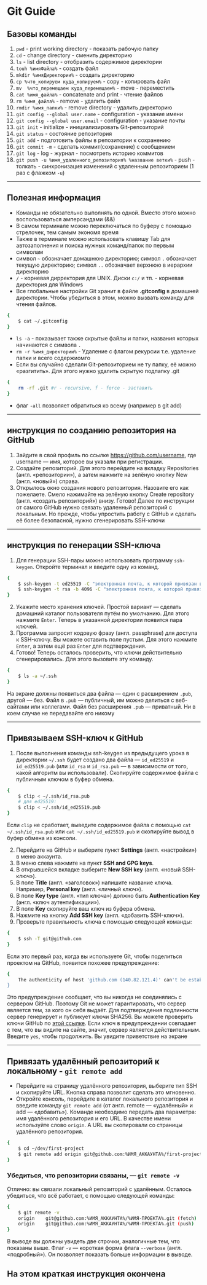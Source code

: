 # Git Guide

## Базовы команды

1. `pwd` - print working directory - показать рабочую папку
2. `cd` - change directory - сменить директорию
3. `ls` - list directory - отобразить содержимое директории
4. `touh %имяФайла%` - создать файл
5. `mkdir %имяДиректории%` - создать директорию
6. `cp %что_копируем куда_копируем%` - copy - копировать файл
7. `mv  %что_перемещаем куда_перемещаем%` - move - переместить
8. `cat %имя_файла%` - concatenate and print - чтение файлов
9. `rm %имя_файла%` - remove - удалить файл
10. `rmdir %имя_папки%` - remove directory - удалить директорию
11. `git config --global user.name` - configuration - указание имени
12. `git config --global user.email` - configuration - указание почты
13. `git init` - initialize - инициализировать Git-репозиторий
14. `git status` - состояние репозитория
15. `git add` - подготовить файлы в репозитории к сохранению
16. `git commit -m` - сделать коммит(сохранение) с сообщением
17. `git log` - log - журнал - посмотреть историю коммитов
18. `git push -u %имя_удаленного_репозитория% %название ветки%` - push - толкать - синхронизация изменений с удаленным репозиторием (1 раз с флажком `-u`)

----

## Полезная информация

- Команды не обязательно выполнять по одной. Вместо этого можно воспользоваться амперсандами (&&)
- В самом терминале можно переключаться по буферу с помощью стрелочек, тем самым экономя время
- Также в терминале можно использовать клавишу Tab для автозаполнения и поиска нужных команд/папок по первым символам
- символ `~` обозначает домашнюю директорию; символ `.` обозначает текущую директорию; символ `..` обозначает верхнюю в иерархии директорию
- `/` - корневая дирректория для UNIX. Диски `с:/` и тп. - корневая директория для Windows
- Все глобальные настройки Git хранит в файле **.gitconfig** в домашней директории. Чтобы убедиться в этом, можно вызвать команду для чтения файлов.

```bash
{
    $ cat ~/.gitconfig
}
```

- `ls -a` - показывает также скрытые файлы и папки, названия которых начинаются с символа `.`
- `rm -r %имя_директории%` - Удаление с флагом рекурсии т.е. удаление папки и всего содержиомго
- Если вы случайно сделали Git-репозиторием не ту папку, её можно «разгитить». Для этого нужно удалить скрытую подпапку .git

```bash
{
    rm -rf .git #r - recursive, f - force - заставить
}
```

- флаг `-all` позволяет обратиться ко всему (например в git add)

----

## инструкция по созданию репозитория на GitHub

1. Зайдите в свой профиль по ссылке <https://github.com/username>, где username — имя, которое вы указали при регистрации.
2. Создайте репозиторий. Для этого перейдите на вкладку Repositories (англ. «репозитории»), а затем нажмите на зелёную кнопку New (англ. «новый») справа.
3. Открылось окно создания нового репозитория. Назовите его как пожелаете. Смело нажимайте на зелёную кнопку Create repository (англ. «создать репозиторий») внизу.
Готово! Далее по инструкции от самого GitHub нужно связать удаленный репозиторий с локальным. Но прежде, чтобы упростить работу с GitHub и сделать её более безопасной, нужно сгенерировать SSH-ключи

----

## инструкция по генерации SSH-ключа

1. Для генерации SSH-пары можно использовать программу `ssh-keygen`. Откройте терминал и введите одну из команд.

```bash
{
    $ ssh-keygen -t ed25519 -C "электронная почта, к которой привязан ваш аккаунт на GitHub"
    $ ssh-keygen -t rsa -b 4096 -C "электронная почта, к которой привязан ваш аккаунт на GitHub" 
}
```

2. Укажите место хранения ключей. Простой вариант — сделать домашний каталог пользователя путём по умолчанию. Для этого нажмите `Enter`. Теперь в указанной директории появится пара ключей.
3. Программа запросит кодовую фразу (англ. passphrase) для доступа к SSH-ключу. Вы можете оставить поле пустым. Для этого нажмите `Enter`, а затем ещё раз `Enter` для подтверждения.
4. Готово! Теперь осталось проверить, что ключи действительно сгенерировались. Для этого вызовите эту команду.

```bash
{
    $ ls -a ~/.ssh
}
```

На экране должны появиться два файла — один с расширением `.pub`, другой — без. Файл в `.pub` — публичный, им можно делиться с веб-сайтами или коллегами. Файл без расширения `.pub` — приватный. Ни в коем случае не передавайте его никому

----

## Привязываем SSH-ключ к GitHub

1. После выполнения команды ssh-keygen из предыдущего урока в директории `~/.ssh` будет создано два файла — `id_ed25519` и `id_ed25519.pub` (или `id_rsa` и `id_rsa.pub` — в зависимости от того, какой алгоритм вы использовали). Скопируйте содержимое файла с публичным ключом в буфер обмена.

```bash
{
    $ clip < ~/.ssh/id_rsa.pub
    # для ed25519:
    $ clip < ~/.ssh/id_ed25519.pub
}
```

Если `clip` не сработает, выведите содержимое файла с помощью `cat ~/.ssh/id_rsa.pub` или `cat ~/.ssh/id_ed25519.pub` и скопируйте вывод в буфер обмена из консоли.

2. Перейдите на GitHub и выберите пункт **Settings** (англ. «настройки») в меню аккаунта.
3. В меню слева нажмите на пункт **SSH and GPG keys**.
4. В открывшейся вкладке выберите **New SSH key** (англ. «новый SSH-ключ»).
5. В поле **Title** (англ. «заголовок») напишите название ключа. Например, **Personal key** (англ. «личный ключ»).
6. В поле **Key type** (англ. «тип ключа») должно быть **Authentication Key** (англ. «ключ аутентификации»).
7. В поле **Key** скопируйте ваш ключ из буфера обмена.
8. Нажмите на кнопку **Add SSH key** (англ. «добавить SSH-ключ»).
9. Проверьте правильность ключа с помощью следующей команды:

```bash
{
    $ ssh -T git@github.com
}
```

Если это первый раз, когда вы используете Git, чтобы поделиться проектом на GitHub, появится похожее предупреждение:

```bash
{
    The authenticity of host 'github.com (140.82.121.4)' can't be established. ED25519 key fingerprint is SHA256:+DiY3wvvV6TuJJhbpZisF/zLDA0zPMSvHdkr4UvCOqU. This key is not known by any other names. Are you sure you want to continue connecting (yes/no/[fingerprint])?
}
```

Это предупреждение сообщает, что вы никогда не соединялись с сервером GitHub. Поэтому Git не может гарантировать, что сервер является тем, за кого он себя выдаёт. Для подтверждения подлинности сервер генерирует и публикует ключи SHA256. Вы можете проверить ключи GitHub по [этой ссылке](https://docs.github.com/en/authentication/keeping-your-account-and-data-secure/githubs-ssh-key-fingerprints). Если ключ в предупреждении совпадает с тем, что вы видите на сайте, значит, сервер является действительным. Введите `yes`, чтобы продолжить. Вы увидите приветствие на экране

----

## Привязать удалённый репозиторий к локальному - `git remote add`

- Перейдите на страницу удалённого репозитория, выберите тип SSH и скопируйте URL. Кнопка справа позволит сделать это мгновенно.
- Откройте консоль, перейдите в каталог локального репозитория и введите команду `git remote add` (от англ. remote — «удалённый» и add — «добавить»). Команде необходимо передать два параметра: имя удалённого репозитория и его URL. В качестве имени используйте слово `origin`. А URL вы скопировали со страницы удалённого репозитория.

```bash
{
    $ cd ~/dev/first-project
    $ git remote add origin git@github.com:%ИМЯ_АККАУНТА%/first-project.git
}
```

### Убедиться, что репозитории связаны, — `git remote -v`

Отлично: вы связали локальный репозиторий с удалённым. Осталось убедиться, что всё работает, с помощью следующей команды:

```bash
{
    $ git remote -v
    origin    git@github.com:%ИМЯ_АККАУНТА%/%ИМЯ-ПРОЕКТА%.git (fetch)
    origin    git@github.com:%ИМЯ_АККАУНТА%/%ИМЯ-ПРОЕКТА%.git (push)
}
```

В выводе вы должны увидеть две строчки, аналогичные тем, что показаны выше.
Флаг `-v` — короткая форма флага `--verbose` (англ. «подробный»). Он позволяет показать больше информации в выводе.

## На этом краткая инструкция окончена
